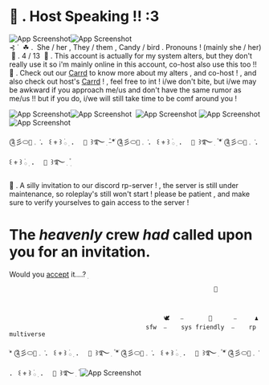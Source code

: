 # 🎤 . Host Speaking !! :3



![App Screenshot](https://64.media.tumblr.com/fa876df6a151b65268d3199f94656eb9/b93bfb1fea0e2424-5a/s500x750/4b048089a72c1fa236599345324129d6de3c7b56.gifv)![App Screenshot](https://64.media.tumblr.com/fa876df6a151b65268d3199f94656eb9/b93bfb1fea0e2424-5a/s500x750/4b048089a72c1fa236599345324129d6de3c7b56.gifv)
  ‎                                                                                                                                                                                                                      
                ‎   ⊰ ˙  ‎ ☘ .  ‎ She / her , They / them , Candy / bird . Pronouns ! (mainly she / her)
     ‎      🌱 . 4 / 13 
 ‎   🌿 . This account is actually for my system alters, but they don't really use it so i'm mainly online in this account, co-host also use this too !!
🌲 . Check out our [Carrd](https://rainbowconstellationsys.carrd.co) to know more about my alters , and co-host ! , and also check out host's [Carrd](https://sillysintromelaniethemed.carrd.co) ! , feel free to int ! i/we don't bite, but i/we may be awkward if you approach me/us and don't have the same rumor as me/us !! but if you do, i/we will still take time to be comf around you !

![App Screenshot](https://64.media.tumblr.com/9f7a24fa5069b44c560c975d85c66847/9e50215eb404bc61-4f/s2048x3072/83ae654d3a8f3220ddd29d87854c7911e82e1dc9.pnj)![App Screenshot](https://media.discordapp.net/attachments/1149701616392470650/1254341806435340349/greenie_divider.gif?ex=668c4217&is=668af097&hm=f87e71f23d0bd14a8f383b72166e94b5e59f7a83c4882ad8cfb9ff469876b026&=&width=450&height=12)
‎            ![App Screenshot](https://media.discordapp.net/attachments/1149701616392470650/1254341808159199332/green_rose_divider.webp?ex=668c4217&is=668af097&hm=a3f2e7ff125a83917218bac32ad02435d9e562c02ad85e8eaaff5e2939f6021f&=&format=webp&width=1350&height=450)
![App Screenshot](https://media.discordapp.net/attachments/1149701616392470650/1254341806951370863/wave_divider.gif?ex=668c4217&is=668af097&hm=9798698343eaf3d51aaa75819348b1b960c9438ed5957d7e6bed3050eb895ff8&=&width=450&height=12)![App Screenshot](https://media.discordapp.net/attachments/1149701616392470650/1254341806951370863/wave_divider.gif?ex=668c4217&is=668af097&hm=9798698343eaf3d51aaa75819348b1b960c9438ed5957d7e6bed3050eb895ff8&=&width=450&height=12)

༊彡⬭` 🔱 ` 𓈒  ݁       ．        ꒰ ` ⚜️ ` ꒱ ࣪𓂂 ׅ          ．        `  🔱  `꒱࿐ ִ ۫⎯*ֺ ༊彡⬭` 🔱 ` 𓈒  ݁       ．        ꒰ ` ⚜️ ` ꒱ ࣪𓂂 ׅ          ．        `  🔱  `꒱࿐ ִ ۫ *ֺ ༊彡⬭` 🔱 ` 𓈒  ݁       ．        ꒰ ` ⚜️ ` ꒱ ࣪𓂂 ׅ          ．        `  🔱  `꒱࿐ ִ ۫
  ׅ  

🍃 . A silly invitation to our discord rp-server ! , the server is still under maintenance, so roleplay's still won't start ! please be patient , and make sure to verify yourselves to gain access to the server !

# The _heavenly_ crew _had_ called upon you for an invitation.  
   Would you [accept](https://discord.gg/q2yQjkYSKv) it....?
ׅ

                                                             🌊                      

    
            
                                               🕊️   ⎯       🌌      ⎯     ♟️  
                                          sfw  ⎯    sys friendly  ⎯    rp multiverse

 
*ֺ ༊彡⬭` 🔱 ` 𓈒  ݁       ．        ꒰ ` ⚜️ ` ꒱ ࣪𓂂 ׅ          ．        `  🔱  `꒱࿐ ִ ۫  *ֺ ༊彡⬭` 🔱 ` 𓈒  ݁       ．        ꒰ ` ⚜️ ` ꒱ ࣪𓂂 ׅ          ．        `  🔱  `꒱࿐ ִ ۫  *ֺ ༊彡⬭` 🔱 ` 𓈒  ݁       ．        ꒰ ` ⚜️ ` ꒱ ࣪𓂂 ׅ          ．        `  🔱  `꒱࿐ ִ ۫
![App Screenshot](https://media.discordapp.net/attachments/1129681331417260102/1238790412571770920/Untitled78_20240511175001.png?ex=668c5f39&is=668b0db9&hm=7ca2ef2faf49429eefc9b2a64ca26583afef37a6a7cb0b35815a3d5191e5f6bd&=&format=webp&quality=lossless&width=1189&height=478)

